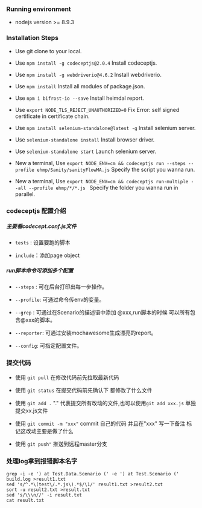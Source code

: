 ### Running environment

- nodejs version >= 8.9.3

### Installation Steps

- Use git clone to your local.

- Use `npm install -g codeceptjs@2.0.4` Install codeceptjs.

- Use `npm install -g webdriverio@4.6.2` Install webdriverio.

- Use `npm install` Install all modules of package.json.

- Use `npm i bifrost-io --save` Install heimdal report.

- Use `export NODE_TLS_REJECT_UNAUTHORIZED=0` Fix Error: self signed certificate in certificate chain.

- Use `npm install selenium-standalone@latest -g` Install selenium server.

- Use `selenium-standalone install` Install browser driver.

- Use `selenium-standalone start` Launch selenium server.

- New a terminal, Use `export NODE_ENV=cm && codeceptjs run --steps --profile ehmp/Sanity/sanityFlowMA.js`  Specify the script you wanna run.

- New a terminal, Use `export NODE_ENV=cm && codeceptjs run-multiple --all --profile ehmp/*/*.js `  Specify the folder you wanna run in parallel.

### codeceptjs 配置介绍

##### 主要看codecept.conf.js文件

- `tests`  : 设置要跑的脚本

- `include`：添加page object    

#####  run脚本命令可添加多个配置

- `--steps`  : 可在后台打印出每一步操作。

- `--profile`: 可通过命令传env的变量。

- `--grep`   : 可通过在Scenario的描述语中添加 @xxx,run脚本的时候 可以所有包含@xxx的脚本。

- `--reporter`: 可通过安装mochawesome生成漂亮的report。

- `--config`: 可指定配置文件。


### 提交代码

- 使用 `git pull` 在修改代码前先拉取最新代码

- 使用 `git status` 在提交代码前先确认下 都修改了什么文件

- 使用 `git add .`  "." 代表提交所有改动的文件,也可以使用`git add xxx.js` 单独提交xx.js文件

- 使用 `git commit -m "xxx"` commit 自己的代码 并且在"xxx" 写一下备注 标记这改动主要是做了什么

- 使用 `git push"` 推送到远程master分支

### 处理log拿到报错脚本名字
```
grep -i -e ') at Test.Data.Scenario (' -e ') at Test.Scenario ('  build.log >result1.txt
sed 's/^.*\(test\/.*.js\).*$/\1/' result1.txt >result2.txt 
sort -u result2.txt >result.txt 
sed 's/\\\n//' -i result.txt
cat result.txt
```


